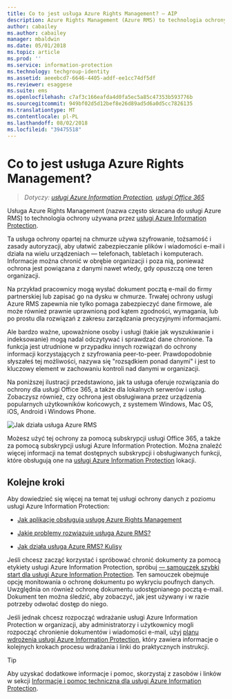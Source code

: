 ```yaml
---
title: Co to jest usługa Azure Rights Management? — AIP
description: Azure Rights Management (Azure RMS) to technologia ochrony używana przez usługę Azure Information Protection.
author: cabailey
ms.author: cabailey
manager: mbaldwin
ms.date: 05/01/2018
ms.topic: article
ms.prod: ''
ms.service: information-protection
ms.technology: techgroup-identity
ms.assetid: aeeebcd7-6646-4405-addf-ee1cc74df5df
ms.reviewer: esaggese
ms.suite: ems
ms.openlocfilehash: c7af3c166eafda4d0fa5ec5a85c47353b593776b
ms.sourcegitcommit: 949bf02d5d12bef8e26d89ad5d6a0d5cc7826135
ms.translationtype: MT
ms.contentlocale: pl-PL
ms.lasthandoff: 08/02/2018
ms.locfileid: "39475518"
---
```

# <a name="what-is-azure-rights-management"></a>Co to jest usługa Azure Rights Management?

>*Dotyczy: [usługi Azure Information Protection](https://azure.microsoft.com/pricing/details/information-protection), [usługi Office 365](http://download.microsoft.com/download/E/C/F/ECF42E71-4EC0-48FF-AA00-577AC14D5B5C/Azure_Information_Protection_licensing_datasheet_EN-US.pdf)*


Usługa Azure Rights Management (nazwa często skracana do usługi Azure RMS) to technologia ochrony używana przez [usługi Azure Information Protection](what-is-information-protection.md).

Ta usługa ochrony opartej na chmurze używa szyfrowanie, tożsamość i zasady autoryzacji, aby ułatwić zabezpieczanie plików i wiadomości e-mail i działa na wielu urządzeniach — telefonach, tabletach i komputerach. Informacje można chronić w obrębie organizacji i poza nią, ponieważ ochrona jest powiązana z danymi nawet wtedy, gdy opuszczą one teren organizacji.

Na przykład pracownicy mogą wysłać dokument pocztą e-mail do firmy partnerskiej lub zapisać go na dysku w chmurze. Trwałej ochrony usługi Azure RMS zapewnia nie tylko pomaga zabezpieczyć dane firmowe, ale może również prawnie uprawnioną pod kątem zgodności, wymagania, lub po prostu dla rozwiązań z zakresu zarządzania precyzyjnymi informacjami.

Ale bardzo ważne, upoważnione osoby i usługi (takie jak wyszukiwanie i indeksowanie) mogą nadal odczytywać i sprawdzać dane chronione. Ta funkcja jest utrudnione w przypadku innych rozwiązań do ochrony informacji korzystających z szyfrowania peer-to-peer. Prawdopodobnie słyszałeś tej możliwości, nazywa się "rozsądkiem ponad danymi" i jest to kluczowy element w zachowaniu kontroli nad danymi w organizacji.

Na poniższej ilustracji przedstawiono, jak ta usługa oferuje rozwiązania do ochrony dla usługi Office 365, a także dla lokalnych serwerów i usług. Zobaczysz również, czy ochrona jest obsługiwana przez urządzenia popularnych użytkowników końcowych, z systemem Windows, Mac OS, iOS, Android i Windows Phone.


![Jak działa usługa Azure RMS](./media/AzRMS_elements.png)

Możesz użyć tej ochrony za pomocą subskrypcji usługi Office 365, a także za pomocą subskrypcji usługi Azure Information Protection. Można znaleźć więcej informacji na temat dostępnych subskrypcji i obsługiwanych funkcji, które obsługują one na [usługi Azure Information Protection](https://azure.microsoft.com/pricing/details/information-protection/) lokacji.

## <a name="next-steps"></a>Kolejne kroki

Aby dowiedzieć się więcej na temat tej usługi ochrony danych z poziomu usługi Azure Information Protection:

- [Jak aplikacje obsługują usługę Azure Rights Management](applications-support.md)

- [Jakie problemy rozwiązuje usługa Azure RMS?](azure-rms-problems-it-solves.md)

- [Jak działa usługa Azure RMS? Kulisy](how-does-it-work.md)

Jeśli chcesz zacząć korzystać i spróbować chronić dokumenty za pomocą etykiety usługi Azure Information Protection, spróbuj [— samouczek szybki start dla usługi Azure Information Protection](infoprotect-quick-start-tutorial.md). Ten samouczek obejmuje opcję monitowania o ochronę dokumentu po wykryciu poufnych danych. Uwzględnia on również ochronę dokumentu udostępnianego pocztą e-mail. Dokument ten można śledzić, aby zobaczyć, jak jest używany i w razie potrzeby odwołać dostęp do niego.

Jeśli jednak chcesz rozpocząć wdrażanie usługi Azure Information Protection w organizacji, aby administratorzy i użytkownicy mogli rozpocząć chronienie dokumentów i wiadomości e-mail, użyj [planu wdrożenia usługi Azure Information Protection](./plan-design/deployment-roadmap.md), który zawiera informacje o kolejnych krokach procesu wdrażania i linki do praktycznych instrukcji.

> [!TIP]
> Aby uzyskać dodatkowe informacje i pomoc, skorzystaj z zasobów i linków w sekcji [Informacje i pomoc techniczna dla usługi Azure Information Protection](information-support.md).
